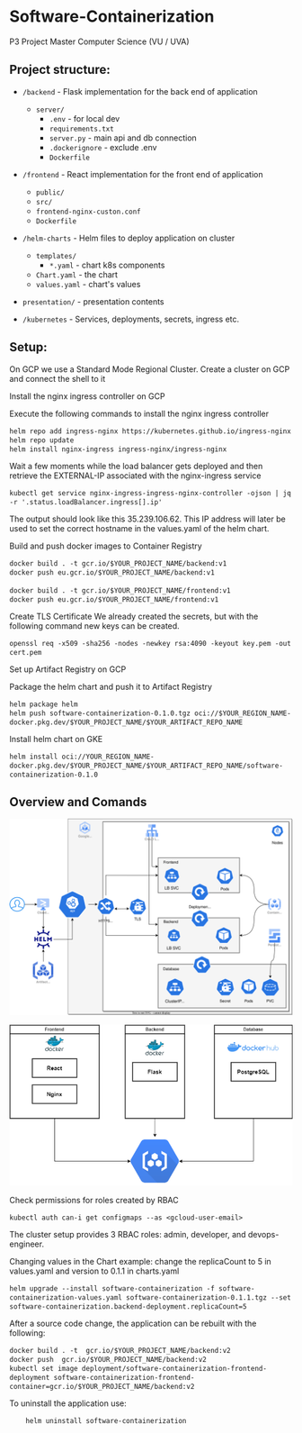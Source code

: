# Software-Containerization
P3 Project Master Computer Science (VU / UVA)

## Project structure:
* `/backend` - Flask implementation for the back end of application
    * `server/`
        * `.env` - for local dev
        * `requirements.txt`
        * `server.py` - main api and db connection
        * `.dockerignore` - exclude .env
        * `Dockerfile`
* `/frontend` - React implementation for the front end of application
    * `public/`
    * `src/`
    * `frontend-nginx-custon.conf`
    * `Dockerfile`
* `/helm-charts` - Helm files to deploy application on cluster
    * `templates/`
        * `*.yaml` - chart k8s components
    * `Chart.yaml` - the chart
    * `values.yaml` - chart's values
* `presentation/` - presentation contents

* `/kubernetes` - Services, deployments, secrets, ingress etc.



## Setup:
On GCP we use a Standard Mode Regional Cluster. Create a cluster on GCP and connect the shell to it

Install the nginx ingress controller on GCP

Execute the following commands to install the nginx ingress controller
```
helm repo add ingress-nginx https://kubernetes.github.io/ingress-nginx
helm repo update
helm install nginx-ingress ingress-nginx/ingress-nginx
```

Wait a few moments while the load balancer gets deployed and then retrieve the EXTERNAL-IP associated with the nginx-ingress service
```
kubectl get service nginx-ingress-ingress-nginx-controller -ojson | jq -r '.status.loadBalancer.ingress[].ip'
```
The output should look like this 35.239.106.62. This IP address will later be used to set the correct hostname in the values.yaml of the helm chart. 

Build and push docker images to Container Registry
```
docker build . -t gcr.io/$YOUR_PROJECT_NAME/backend:v1
docker push eu.gcr.io/$YOUR_PROJECT_NAME/backend:v1

docker build . -t gcr.io/$YOUR_PROJECT_NAME/frontend:v1
docker push eu.gcr.io/$YOUR_PROJECT_NAME/frontend:v1
```
Create TLS Certificate
We already created the secrets, but with the following command new keys can be created.
```
openssl req -x509 -sha256 -nodes -newkey rsa:4090 -keyout key.pem -out cert.pem
```

Set up Artifact Registry on GCP


Package the helm chart and push it to Artifact Registry
```
helm package helm
helm push software-containerization-0.1.0.tgz oci://$YOUR_REGION_NAME-docker.pkg.dev/$YOUR_PROJECT_NAME/$YOUR_ARTIFACT_REPO_NAME
```

Install helm chart on GKE

```
helm install oci://YOUR_REGION_NAME-docker.pkg.dev/$YOUR_PROJECT_NAME/$YOUR_ARTIFACT_REPO_NAME/software-containerization-0.1.0
```


## Overview and Comands

![Kubernetes Architecture](presentation_/architecture.svg)

![Docker](presentation_/docker_architecture.png)

Check permissions for roles created by RBAC

```
kubectl auth can-i get configmaps --as <gcloud-user-email>
```
The cluster setup provides 3 RBAC roles: admin, developer, and devops-engineer.

Changing values in the Chart example: change the replicaCount to 5 in values.yaml and version to 0.1.1 in charts.yaml
```
helm upgrade --install software-containerization -f software-containerization-values.yaml software-containerization-0.1.1.tgz --set software-containerization.backend-deployment.replicaCount=5
```

After a source code change, the application can be rebuilt with the following:

```
docker build . -t  gcr.io/$YOUR_PROJECT_NAME/backend:v2
docker push  gcr.io/$YOUR_PROJECT_NAME/backend:v2
kubectl set image deployment/software-containerization-frontend-deployment software-containerization-frontend-container=gcr.io/$YOUR_PROJECT_NAME/backend:v2
```

To uninstall the application use:

```
    helm uninstall software-containerization
```
